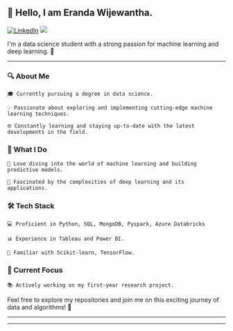  ## 👋 Hello, I am Eranda Wijewantha.

[![LinkedIn](https://img.shields.io/badge/linkedin-%230077B5.svg?style=for-the-badge&logo=linkedin&logoColor=white)](https://www.linkedin.com/in/eranda-wijewantha/)
![](https://komarev.com/ghpvc/?username=erandawi&color=green) 

I'm a data science student with a strong passion for machine learning and deep learning. 🚀

---


### 🔍 About Me

    🎓 Currently pursuing a degree in data science.

    💡 Passionate about exploring and implementing cutting-edge machine learning techniques.

    🌐 Constantly learning and staying up-to-date with the latest developments in the field.




### 🚀 What I Do

    🤖 Love diving into the world of machine learning and building predictive models.

    🧠 Fascinated by the complexities of deep learning and its applications.




### 🛠️ Tech Stack

    💻 Proficient in Python, SQL, MongoDB, Pyspark, Azure Databricks

    📊 Experience in Tableau and Power BI.

    🤖 Familiar with Scikit-learn, TensorFlow.




### 🌱 Current Focus

    📚 Actively working on my first-year research project.



Feel free to explore my repositories and join me on this exciting journey of data and algorithms! 🚀

---
---


